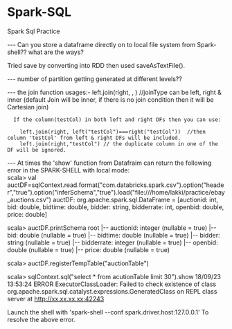 # Spark-SQL
Spark Sql Practice

--- Can you store a dataframe directly on to local file system from Spark-shell?? what are the ways?

Tried save by converting into RDD then used saveAsTextFile().

--- number of partition getting generated at different levels??

--- the join function usages:- 
    left.join(right, <condition>, <joinType>)   //joinType can be left, right & inner (default Join will be inner, if there is no join condition then it will be Cartesian join)
    
      If the column(testCol) in both left and right DFs then you can use:
  
        left.join(right, left("testCol")===right("testCol"))  //then column 'testCol' from left & right DFs will be included.
        left.join(right,"testCol") // the duplicate column in one of the DF will be ignored.
 
 
 --- At times the 'show' function from Datafraim can return the following error in the SPARK-SHELL with local mode:     
 scala> val auctDF=sqlContext.read.format("com.databricks.spark.csv").option("header","true").option("inferSchema","true").load("file:///home/lakki/practice/ebay_auctions.csv")
auctDF: org.apache.spark.sql.DataFrame = [auctionid: int, bid: double, bidtime: double, bidder: string, bidderrate: int, openbid: double, price: double]

scala> auctDF.printSchema
root
 |-- auctionid: integer (nullable = true)
 |-- bid: double (nullable = true)
 |-- bidtime: double (nullable = true)
 |-- bidder: string (nullable = true)
 |-- bidderrate: integer (nullable = true)
 |-- openbid: double (nullable = true)
 |-- price: double (nullable = true)
 
scala> auctDF.registerTempTable("auctionTable")

scala> sqlContext.sql("select * from acutionTable limit 30").show
18/09/23 13:53:24 ERROR ExecutorClassLoader: Failed to check existence of class org.apache.spark.sql.catalyst.expressions.GeneratedClass on REPL class server at http://xx.xx.xx.xx:42243

Launch the shell with 'spark-shell --conf spark.driver.host:127.0.0.1' To resolve the above error.


